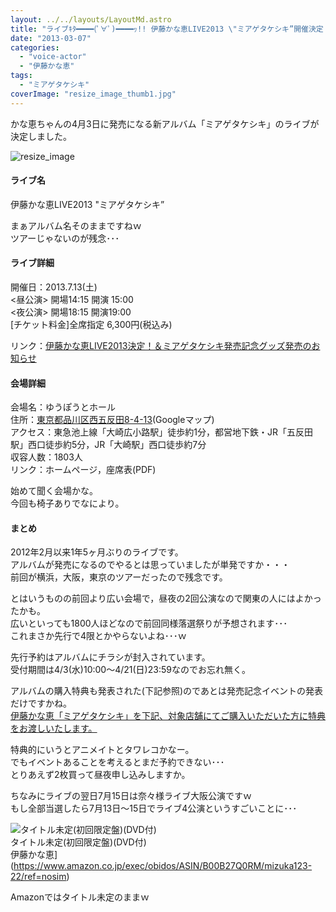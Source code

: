 ```yaml
---
layout: ../../layouts/LayoutMd.astro
title: "ライブｷﾀ━━━━(ﾟ∀ﾟ)━━━━ｯ!! 伊藤かな恵LIVE2013 \"ミアゲタケシキ”開催決定！"
date: "2013-03-07"
categories: 
  - "voice-actor"
  - "伊藤かな恵"
tags: 
  - "ミアゲタケシキ"
coverImage: "resize_image_thumb1.jpg"
---
```


かな恵ちゃんの4月3日に発売になる新アルバム「ミアゲタケシキ」のライブが決定しました。

![resize_image](/archive/images/resize_image_thumb.jpg "resize_image")


#### ライブ名

伊藤かな恵LIVE2013 "ミアゲタケシキ”

まぁアルバム名そのままですねｗ  
ツアーじゃないのが残念･･･

#### ライブ詳細

  
開催日：2013.7.13(土)  
<昼公演> 開場14:15 開演 15:00  
<夜公演> 開場18:15 開演19:00  
\[チケット料金\]全席指定 6,300円(税込み)

リンク：[伊藤かな恵LIVE2013決定！＆ミアゲタケシキ発売記念グッズ発売のお知らせ](http://www.lantis.jp/news.php?id=1362571200)

#### 会場詳細

会場名：ゆうぽうとホール  
住所：[東京都品川区西五反田8-4-13](https://maps.google.co.jp/maps?q=%E6%9D%B1%E4%BA%AC%E9%83%BD%E5%93%81%E5%B7%9D%E5%8C%BA%E8%A5%BF%E4%BA%94%E5%8F%8D%E7%94%B08-4-13&ie=UTF-8&hq=&hnear=0x60188afaa9c1a3b7:0xddbffa25df1dfe0a,%E6%9D%B1%E4%BA%AC%E9%83%BD%E5%93%81%E5%B7%9D%E5%8C%BA%E8%A5%BF%E4%BA%94%E5%8F%8D%E7%94%B0%EF%BC%98%E4%B8%81%E7%9B%AE%EF%BC%94%E2%88%92%EF%BC%91%EF%BC%93&gl=jp&ei=VHg4UfSPMcTOkwWrpoH4Dw&ved=0COQBELYD)(Googleマップ)  
アクセス：東急池上線「大崎広小路駅」徒歩約1分，都営地下鉄・JR「五反田駅」西口徒歩約5分，JR「大崎駅」西口徒歩約7分  
収容人数：1803人  
リンク：ホームページ，座席表(PDF)  

始めて聞く会場かな。  
今回も椅子ありでなにより。

#### まとめ

2012年2月以来1年5ヶ月ぶりのライブです。  
アルバムが発売になるのでやるとは思っていましたが単発ですか・・・  
前回が横浜，大阪，東京のツアーだったので残念です。

とはいうものの前回より広い会場で，昼夜の2回公演なので関東の人にはよかったかも。  
広いといっても1800人ほどなので前回同様落選祭りが予想されます･･･  
これまさか先行で4限とかやらないよね･･･ｗ

先行予約はアルバムにチラシが封入されています。  
受付期間は4/3(水)10:00～4/21(日)23:59なのでお忘れ無く。

アルバムの購入特典も発表された(下記参照)のであとは発売記念イベントの発表だけですかね。  
[伊藤かな恵「ミアゲタケシキ」を下記、対象店舗にてご購入いただいた方に特典をお渡しいたします。](http://www.lantis.jp/news.php?id=1362626642)

特典的にいうとアニメイトとタワレコかなー。  
でもイベントあることを考えるとまだ予約できない･･･  
とりあえず2枚買って昼夜申し込みしますか。

ちなみにライブの翌日7月15日は奈々様ライブ大阪公演ですｗ  
もし全部当選したら7月13日～15日でライブ4公演というすごいことに･･･

![タイトル未定(初回限定盤)(DVD付)](/archive/images/no-image-no-ciu._AA160_.gif)  
タイトル未定(初回限定盤)(DVD付)  
伊藤かな恵](https://www.amazon.co.jp/exec/obidos/ASIN/B00B27Q0RM/mizuka123-22/ref=nosim)

Amazonではタイトル未定のままｗ

